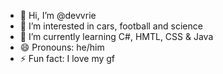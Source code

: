 - 👋 Hi, I’m @devvrie
- 👀 I’m interested in cars, football and science
- 🌱 I’m currently learning C#, HMTL, CSS & Java
- 😄 Pronouns: he/him
- ⚡ Fun fact: I love my gf

<!---
devvrie/devvrie is a ✨ special ✨ repository because its `README.md` (this file) appears on your GitHub profile.
You can click the Preview link to take a look at your changes.
--->
